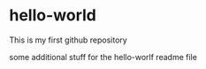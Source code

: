 # hello-world
This is my first github repository

some additional stuff for the hello-worlf readme file
